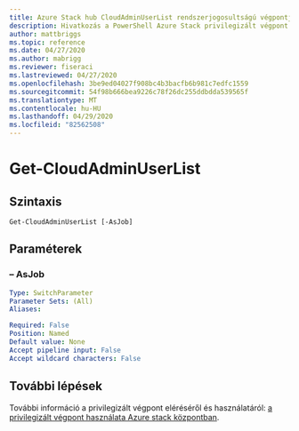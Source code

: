```yaml
---
title: Azure Stack hub CloudAdminUserList rendszerjogosultságú végpontjának beolvasása
description: Hivatkozás a PowerShell Azure Stack privilegizált végpont – Get-CloudAdminUserList
author: mattbriggs
ms.topic: reference
ms.date: 04/27/2020
ms.author: mabrigg
ms.reviewer: fiseraci
ms.lastreviewed: 04/27/2020
ms.openlocfilehash: 3be9ed04027f908bc4b3bacfb6b981c7edfc1559
ms.sourcegitcommit: 54f98b666bea9226c78f26dc255ddbdda539565f
ms.translationtype: MT
ms.contentlocale: hu-HU
ms.lasthandoff: 04/29/2020
ms.locfileid: "82562508"
---
```

# <a name="get-cloudadminuserlist"></a>Get-CloudAdminUserList

## <a name="syntax"></a>Szintaxis

```
Get-CloudAdminUserList [-AsJob]
```

## <a name="parameters"></a>Paraméterek

### <a name="-asjob"></a>– AsJob


```yaml
Type: SwitchParameter
Parameter Sets: (All)
Aliases:

Required: False
Position: Named
Default value: None
Accept pipeline input: False
Accept wildcard characters: False
```


## <a name="next-steps"></a>További lépések

További információ a privilegizált végpont eléréséről és használatáról: [a privilegizált végpont használata Azure stack központban](https://docs.microsoft.com/azure-stack/operator/azure-stack-privileged-endpoint).